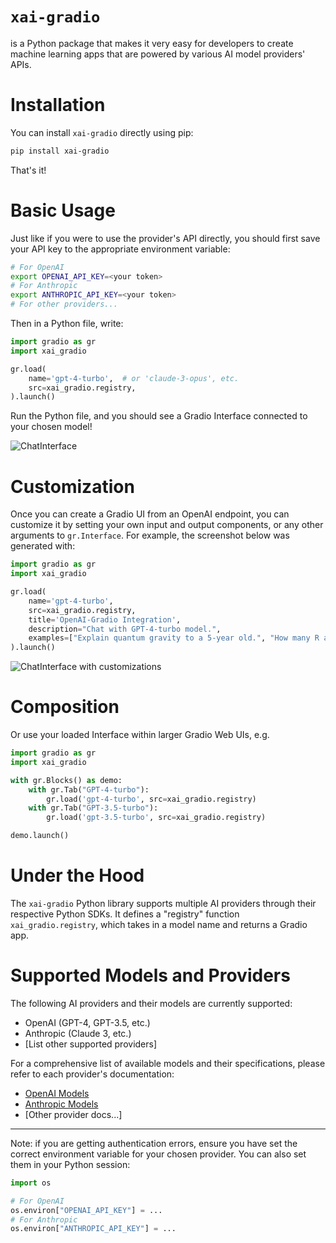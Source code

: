 # `xai-gradio`

is a Python package that makes it very easy for developers to create machine learning apps that are powered by various AI model providers' APIs.

# Installation

You can install `xai-gradio` directly using pip:

```bash
pip install xai-gradio
```

That's it! 

# Basic Usage

Just like if you were to use the provider's API directly, you should first save your API key to the appropriate environment variable:

```bash
# For OpenAI
export OPENAI_API_KEY=<your token>
# For Anthropic
export ANTHROPIC_API_KEY=<your token>
# For other providers...
```

Then in a Python file, write:

```python
import gradio as gr
import xai_gradio

gr.load(
    name='gpt-4-turbo',  # or 'claude-3-opus', etc.
    src=xai_gradio.registry,
).launch()
```

Run the Python file, and you should see a Gradio Interface connected to your chosen model!

![ChatInterface](chatinterface.png)

# Customization 

Once you can create a Gradio UI from an OpenAI endpoint, you can customize it by setting your own input and output components, or any other arguments to `gr.Interface`. For example, the screenshot below was generated with:

```py
import gradio as gr
import xai_gradio

gr.load(
    name='gpt-4-turbo',
    src=xai_gradio.registry,
    title='OpenAI-Gradio Integration',
    description="Chat with GPT-4-turbo model.",
    examples=["Explain quantum gravity to a 5-year old.", "How many R are there in the word Strawberry?"]
).launch()
```
![ChatInterface with customizations](chatinterface_with_customization.png)

# Composition

Or use your loaded Interface within larger Gradio Web UIs, e.g.

```python
import gradio as gr
import xai_gradio

with gr.Blocks() as demo:
    with gr.Tab("GPT-4-turbo"):
        gr.load('gpt-4-turbo', src=xai_gradio.registry)
    with gr.Tab("GPT-3.5-turbo"):
        gr.load('gpt-3.5-turbo', src=xai_gradio.registry)

demo.launch()
```

# Under the Hood

The `xai-gradio` Python library supports multiple AI providers through their respective Python SDKs. It defines a "registry" function `xai_gradio.registry`, which takes in a model name and returns a Gradio app.

# Supported Models and Providers

The following AI providers and their models are currently supported:

- OpenAI (GPT-4, GPT-3.5, etc.)
- Anthropic (Claude 3, etc.)
- [List other supported providers]

For a comprehensive list of available models and their specifications, please refer to each provider's documentation:
- [OpenAI Models](https://platform.openai.com/docs/models)
- [Anthropic Models](https://docs.anthropic.com/claude/docs/models-overview)
- [Other provider docs...]

-------

Note: if you are getting authentication errors, ensure you have set the correct environment variable for your chosen provider. You can also set them in your Python session:

```python
import os

# For OpenAI
os.environ["OPENAI_API_KEY"] = ...
# For Anthropic
os.environ["ANTHROPIC_API_KEY"] = ...
```